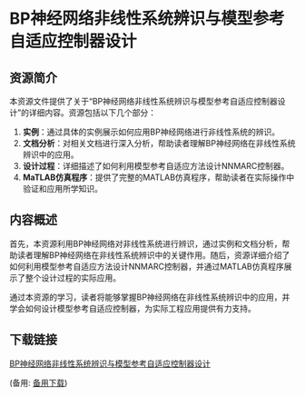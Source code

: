 # BP神经网络非线性系统辨识与模型参考自适应控制器设计

## 资源简介

本资源文件提供了关于“BP神经网络非线性系统辨识与模型参考自适应控制器设计”的详细内容。资源包括以下几个部分：

1. **实例**：通过具体的实例展示如何应用BP神经网络进行非线性系统的辨识。
2. **文档分析**：对相关文档进行深入分析，帮助读者理解BP神经网络在非线性系统辨识中的应用。
3. **设计过程**：详细描述了如何利用模型参考自适应方法设计NNMARC控制器。
4. **MaTLAB仿真程序**：提供了完整的MATLAB仿真程序，帮助读者在实际操作中验证和应用所学知识。

## 内容概述

首先，本资源利用BP神经网络对非线性系统进行辨识，通过实例和文档分析，帮助读者理解BP神经网络在非线性系统辨识中的关键作用。随后，资源详细介绍了如何利用模型参考自适应方法设计NNMARC控制器，并通过MATLAB仿真程序展示了整个设计过程的实际应用。

通过本资源的学习，读者将能够掌握BP神经网络在非线性系统辨识中的应用，并学会如何设计模型参考自适应控制器，为实际工程应用提供有力支持。

## 下载链接
[BP神经网络非线性系统辨识与模型参考自适应控制器设计](https://pan.quark.cn/s/f44cfa94ec5a) 

(备用: [备用下载](https://pan.baidu.com/s/16JE5M4n4npTrj8gPxDEtdA?pwd=1234))
